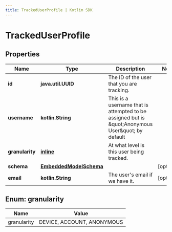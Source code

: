 ```yaml
---
title: TrackedUserProfile | Kotlin SDK
---
```




# TrackedUserProfile

## Properties
Name | Type | Description | Notes
------------ | ------------- | ------------- | -------------
**id** | **java.util.UUID** | The ID of the user that you are tracking. | 
**username** | **kotlin.String** | This is a username that is attempted to be assigned but is \&quot;Anonymous User\&quot; by default | 
**granularity** | [**inline**](#granularity) | At what level is this user being tracked. | 
**schema** | [**EmbeddedModelSchema**](EmbeddedModelSchema) |  |  [optional]
**email** | **kotlin.String** | The user&#39;s email if we have it. |  [optional]


<a id="Granularity"></a>
## Enum: granularity
Name | Value
---- | -----
granularity | DEVICE, ACCOUNT, ANONYMOUS




